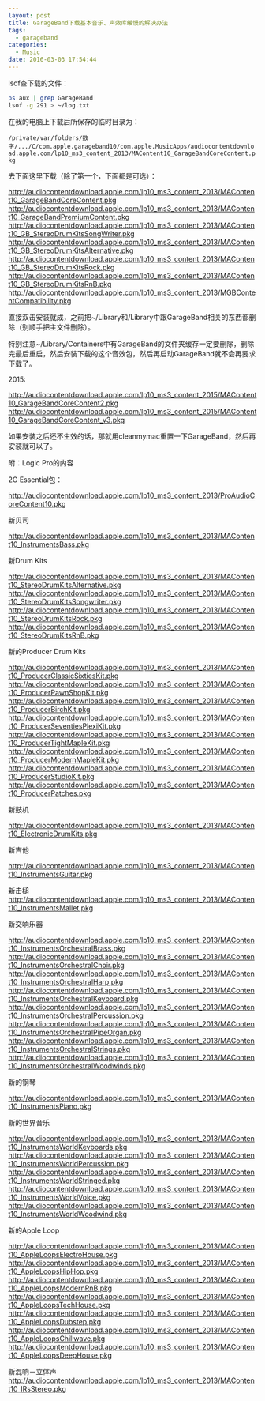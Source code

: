 ```yaml
---
layout: post
title: GarageBand下载基本音乐、声效库缓慢的解决办法
tags:
  - garageband
categories:
  - Music
date: 2016-03-03 17:54:44
---
```


lsof查下载的文件：

```zsh
ps aux | grep GarageBand  
lsof -g 291 > ~/log.txt
```

在我的电脑上下载后所保存的临时目录为：

`/private/var/folders/数字/.../C/com.apple.garageband10/com.apple.MusicApps/audiocontentdownload.apple.com/lp10_ms3_content_2013/MAContent10_GarageBandCoreContent.pkg`

去下面这里下载（除了第一个，下面都是可选）：

http://audiocontentdownload.apple.com/lp10_ms3_content_2013/MAContent10_GarageBandCoreContent.pkg  
http://audiocontentdownload.apple.com/lp10_ms3_content_2013/MAContent10_GarageBandPremiumContent.pkg  
http://audiocontentdownload.apple.com/lp10_ms3_content_2013/MAContent10_GB_StereoDrumKitsSongWriter.pkg  
http://audiocontentdownload.apple.com/lp10_ms3_content_2013/MAContent10_GB_StereoDrumKitsAlternative.pkg  
http://audiocontentdownload.apple.com/lp10_ms3_content_2013/MAContent10_GB_StereoDrumKitsRock.pkg  
http://audiocontentdownload.apple.com/lp10_ms3_content_2013/MAContent10_GB_StereoDrumKitsRnB.pkg  
http://audiocontentdownload.apple.com/lp10_ms3_content_2013/MGBContentCompatibility.pkg

直接双击安装就成，之前把~/Library和/Library中跟GarageBand相关的东西都删除（别顺手把主文件删除）。

特别注意~/Library/Containers中有GarageBand的文件夹缓存一定要删除，删除完最后重启，然后安装下载的这个音效包，然后再启动GarageBand就不会再要求下载了。

2015:

http://audiocontentdownload.apple.com/lp10_ms3_content_2015/MAContent10_GarageBandCoreContent2.pkg  
http://audiocontentdownload.apple.com/lp10_ms3_content_2015/MAContent10_GarageBandCoreContent_v3.pkg

如果安装之后还不生效的话，那就用cleanmymac重置一下GarageBand，然后再安装就可以了。

<!-- more -->

附：Logic Pro的内容

2G Essential包：

http://audiocontentdownload.apple.com/lp10_ms3_content_2013/ProAudioCoreContent10.pkg

新贝司

http://audiocontentdownload.apple.com/lp10_ms3_content_2013/MAContent10_InstrumentsBass.pkg

新Drum Kits

http://audiocontentdownload.apple.com/lp10_ms3_content_2013/MAContent10_StereoDrumKitsAlternative.pkg  
http://audiocontentdownload.apple.com/lp10_ms3_content_2013/MAContent10_StereoDrumKitsSongwriter.pkg  
http://audiocontentdownload.apple.com/lp10_ms3_content_2013/MAContent10_StereoDrumKitsRock.pkg  
http://audiocontentdownload.apple.com/lp10_ms3_content_2013/MAContent10_StereoDrumKitsRnB.pkg  

新的Producer Drum Kits

http://audiocontentdownload.apple.com/lp10_ms3_content_2013/MAContent10_ProducerClassicSixtiesKit.pkg  
http://audiocontentdownload.apple.com/lp10_ms3_content_2013/MAContent10_ProducerPawnShopKit.pkg  
http://audiocontentdownload.apple.com/lp10_ms3_content_2013/MAContent10_ProducerBirchKit.pkg  
http://audiocontentdownload.apple.com/lp10_ms3_content_2013/MAContent10_ProducerSeventiesPlexiKit.pkg  
http://audiocontentdownload.apple.com/lp10_ms3_content_2013/MAContent10_ProducerTightMapleKit.pkg  
http://audiocontentdownload.apple.com/lp10_ms3_content_2013/MAContent10_ProducerModernMapleKit.pkg  
http://audiocontentdownload.apple.com/lp10_ms3_content_2013/MAContent10_ProducerStudioKit.pkg  
http://audiocontentdownload.apple.com/lp10_ms3_content_2013/MAContent10_ProducerPatches.pkg

新鼓机

http://audiocontentdownload.apple.com/lp10_ms3_content_2013/MAContent10_ElectronicDrumKits.pkg

新吉他

http://audiocontentdownload.apple.com/lp10_ms3_content_2013/MAContent10_InstrumentsGuitar.pkg

新击槌
http://audiocontentdownload.apple.com/lp10_ms3_content_2013/MAContent10_InstrumentsMallet.pkg

新交响乐器

http://audiocontentdownload.apple.com/lp10_ms3_content_2013/MAContent10_InstrumentsOrchestralBrass.pkg  
http://audiocontentdownload.apple.com/lp10_ms3_content_2013/MAContent10_InstrumentsOrchestralChoir.pkg  
http://audiocontentdownload.apple.com/lp10_ms3_content_2013/MAContent10_InstrumentsOrchestralHarp.pkg  
http://audiocontentdownload.apple.com/lp10_ms3_content_2013/MAContent10_InstrumentsOrchestralKeyboard.pkg  
http://audiocontentdownload.apple.com/lp10_ms3_content_2013/MAContent10_InstrumentsOrchestralPercussion.pkg  
http://audiocontentdownload.apple.com/lp10_ms3_content_2013/MAContent10_InstrumentsOrchestralPipeOrgan.pkg  
http://audiocontentdownload.apple.com/lp10_ms3_content_2013/MAContent10_InstrumentsOrchestralStrings.pkg  
http://audiocontentdownload.apple.com/lp10_ms3_content_2013/MAContent10_InstrumentsOrchestralWoodwinds.pkg 

新的钢琴

http://audiocontentdownload.apple.com/lp10_ms3_content_2013/MAContent10_InstrumentsPiano.pkg

新的世界音乐

http://audiocontentdownload.apple.com/lp10_ms3_content_2013/MAContent10_InstrumentsWorldKeyboards.pkg  
http://audiocontentdownload.apple.com/lp10_ms3_content_2013/MAContent10_InstrumentsWorldPercussion.pkg  
http://audiocontentdownload.apple.com/lp10_ms3_content_2013/MAContent10_InstrumentsWorldStringed.pkg  
http://audiocontentdownload.apple.com/lp10_ms3_content_2013/MAContent10_InstrumentsWorldVoice.pkg  
http://audiocontentdownload.apple.com/lp10_ms3_content_2013/MAContent10_InstrumentsWorldWoodwind.pkg 

新的Apple Loop

http://audiocontentdownload.apple.com/lp10_ms3_content_2013/MAContent10_AppleLoopsElectroHouse.pkg  
http://audiocontentdownload.apple.com/lp10_ms3_content_2013/MAContent10_AppleLoopsHipHop.pkg  
http://audiocontentdownload.apple.com/lp10_ms3_content_2013/MAContent10_AppleLoopsModernRnB.pkg  
http://audiocontentdownload.apple.com/lp10_ms3_content_2013/MAContent10_AppleLoopsTechHouse.pkg  
http://audiocontentdownload.apple.com/lp10_ms3_content_2013/MAContent10_AppleLoopsDubstep.pkg  
http://audiocontentdownload.apple.com/lp10_ms3_content_2013/MAContent10_AppleLoopsChillwave.pkg  
http://audiocontentdownload.apple.com/lp10_ms3_content_2013/MAContent10_AppleLoopsDeepHouse.pkg 

新混响－立体声
http://audiocontentdownload.apple.com/lp10_ms3_content_2013/MAContent10_IRsStereo.pkg